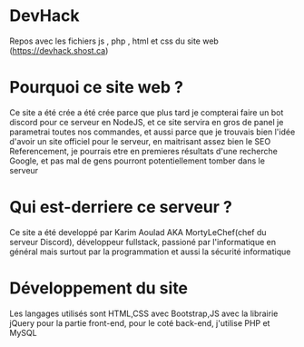 # DevHack
Repos avec les fichiers js , php , html et css du site web (https://devhack.shost.ca)

# Pourquoi ce site web ?
Ce site a été crée a été crée parce que plus tard je compterai faire un bot discord pour ce serveur en NodeJS, et ce site servira en gros de panel je parametrai toutes nos commandes, et aussi parce que je trouvais bien l'idée d'avoir un site officiel pour le serveur, en maitrisant assez bien le SEO Referencement, je pourrais etre en premieres résultats d'une recherche Google, et pas mal de gens pourront potentiellement tomber dans le serveur

# Qui est-derriere ce serveur ?
Ce site a été developpé par Karim Aoulad AKA MortyLeChef(chef du serveur Discord), développeur fullstack, passioné par l'informatique en général mais surtout par la programmation et aussi la sécurité informatique

# Développement du site
Les langages utilisés sont HTML,CSS avec Bootstrap,JS avec la librairie jQuery pour la partie front-end, pour le coté back-end, j'utilise PHP et MySQL


